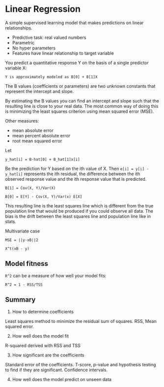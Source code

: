 # Linear Regression

A simple supervised learning model that makes predictions on linear
relationships.

- Predictive task: real valued numbers
- Parametric
- No hyper parameters
- Features have linear relationship to target variable

You predict a quantitative response Y on the basis of a single predictor
variable X:

```
Y is approximately modeled as B[0] + B[1]X
```

The B values (coefficients or parameters) are two unknown constants that represent the intercept 
and slope.

By estimating the B values you can find an intercept and slope such that the
resulting line is close to your real data. The most common way of doing this is
minimizing the least squares criterion using mean squared error (MSE).

Other measures:

- mean absolute error
- mean percent absolute error
- root mean squared error

Let

```
y_hat[i] = B-hat[0] + B_hat[1]x[i]
```

Be the prediction for Y based on the ith value of X. Then `e[i] = y[i] - y_hat[i]` 
represents the ith residual, the difference between the ith observed response
value and the ith response value that is predicted.

```
B[1] = Cov(X, Y)/Var(X)

B[0] = E[Y] - Cov(X, Y)/Var(x) E[X]
```

This resulting line is the least squares line which is different from the true
population line that would be produced if you could observe all data. The bias
is the drift between the least squares line and population line like in stats.

Multivariate case

```
MSE = ||y-xB||2

X^t(xB - y)
```

## Model fitness

`R^2` can be a measure of how well your model fits:

```
R^2 = 1 - RSS/TSS
```

## Summary

1. How to determine coefficients

Least squares method to minimize the residual sum of squares. RSS, Mean squared
error.

2. How well does the model fit

R-squared derived with RSS and TSS

3. How significant are the coefficients

Standard error of the coefficients. T-score, p-value and hypothesis testing to
find if they are significant. Confidence intervals.

4. How well does the model predict on unseen data
